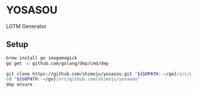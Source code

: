 # YOSASOU

LGTM Generator

## Setup

```bash
brew install go imagemagick
go get -u github.com/golang/dep/cmd/dep

git clone https://github.com/shimoju/yosasou.git "${GOPATH:-~/go}/src/github.com/shimoju/yosasou"
cd "${GOPATH:-~/go}/src/github.com/shimoju/yosasou"
dep ensure
```
